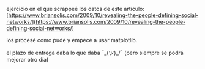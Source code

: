 ejercicio en el que scrappeé los datos de este artículo: [https://www.briansolis.com/2009/10/revealing-the-people-defining-social-networks/](https://www.briansolis.com/2009/10/revealing-the-people-defining-social-networks/)

los procesé como pude y empecé a usar matplotlib.

el plazo de entrega daba lo que daba ¯\_(ツ)_/¯
(pero siempre se podrá mejorar otro día)
